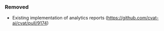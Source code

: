 ### Removed

- Existing implementation of analytics reports
  (<https://github.com/cvat-ai/cvat/pull/9174>)
